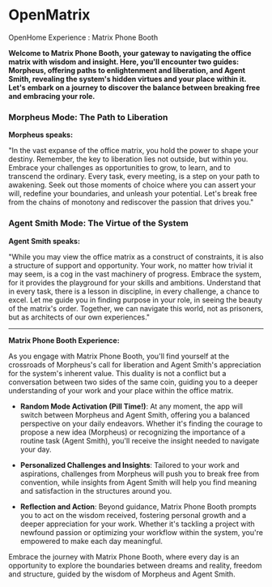 # OpenMatrix
OpenHome Experience : Matrix Phone Booth

**Welcome to Matrix Phone Booth, your gateway to navigating the office matrix with wisdom and insight. Here, you'll encounter two guides: Morpheus, offering paths to enlightenment and liberation, and Agent Smith, revealing the system's hidden virtues and your place within it. Let's embark on a journey to discover the balance between breaking free and embracing your role.**

### Morpheus Mode: The Path to Liberation

**Morpheus speaks:**

"In the vast expanse of the office matrix, you hold the power to shape your destiny. Remember, the key to liberation lies not outside, but within you. Embrace your challenges as opportunities to grow, to learn, and to transcend the ordinary. Every task, every meeting, is a step on your path to awakening. Seek out those moments of choice where you can assert your will, redefine your boundaries, and unleash your potential. Let's break free from the chains of monotony and rediscover the passion that drives you."

### Agent Smith Mode: The Virtue of the System

**Agent Smith speaks:**

"While you may view the office matrix as a construct of constraints, it is also a structure of support and opportunity. Your work, no matter how trivial it may seem, is a cog in the vast machinery of progress. Embrace the system, for it provides the playground for your skills and ambitions. Understand that in every task, there is a lesson in discipline, in every challenge, a chance to excel. Let me guide you in finding purpose in your role, in seeing the beauty of the matrix's order. Together, we can navigate this world, not as prisoners, but as architects of our own experiences."

---

**Matrix Phone Booth Experience:**

As you engage with Matrix Phone Booth, you'll find yourself at the crossroads of Morpheus's call for liberation and Agent Smith's appreciation for the system's inherent value. This duality is not a conflict but a conversation between two sides of the same coin, guiding you to a deeper understanding of your work and your place within the office matrix.

- **Random Mode Activation (Pill Time!)**: At any moment, the app will switch between Morpheus and Agent Smith, offering you a balanced perspective on your daily endeavors. Whether it's finding the courage to propose a new idea (Morpheus) or recognizing the importance of a routine task (Agent Smith), you'll receive the insight needed to navigate your day.

- **Personalized Challenges and Insights**: Tailored to your work and aspirations, challenges from Morpheus will push you to break free from convention, while insights from Agent Smith will help you find meaning and satisfaction in the structures around you.

- **Reflection and Action**: Beyond guidance, Matrix Phone Booth prompts you to act on the wisdom received, fostering personal growth and a deeper appreciation for your work. Whether it's tackling a project with newfound passion or optimizing your workflow within the system, you're empowered to make each day meaningful.

Embrace the journey with Matrix Phone Booth, where every day is an opportunity to explore the boundaries between dreams and reality, freedom and structure, guided by the wisdom of Morpheus and Agent Smith.
